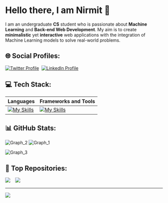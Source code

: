 # Hello there, I am Nirmit 👋

I am an undergraduate **CS** student who is passionate about **Machine Learning** and **Back-end Web Development**. My aim is to create **minimalistic** yet **interactive** web applications with the integration of Machine Learning models to solve real-world problems.

## 🌐 Social Profiles:

[![Twitter Profile](https://img.shields.io/badge/X-000000?style=for-the-badge&logo=x&logoColor=white)](https://twitter.com/nirmit27)&nbsp;
[![LinkedIn Profile](https://img.shields.io/badge/LinkedIn-0077B5?style=for-the-badge&logo=linkedin&logoColor=white)](https://www.linkedin.com/in/nirmit-mishra-0a0b6a224/)&nbsp;
<!--
[![LeetCode Profile](https://img.shields.io/badge/-LeetCode-FFA116?style=for-the-badge&logo=LeetCode&logoColor=black)](https://leetcode.com/nirmit27/)
[![Kaggle Profile](https://img.shields.io/badge/-Kaggle-20BEFF?style=for-the-badge&logo=Kaggle&logoColor=white)](https://www.kaggle.com/nirmit27)
-->

## 💻 Tech Stack:

| Languages | Frameworks and Tools |
| --------- | ------------ |
| [![My Skills](https://skillicons.dev/icons?i=c,python,java,mysql,html,css,js,markdown&theme=dark&perline=4)](https://skillicons.dev) | [![My Skills](https://skillicons.dev/icons?i=mongodb,express,react,nodejs,tailwind,postman,vercel,flask,fastapi,sklearn,tensorflow,anaconda,vscode,git&theme=dark&perline=7)](https://skillicons.dev) |

## 📊 GitHub Stats:

![Graph_2](https://github-profile-summary-cards.vercel.app/api/cards/stats?username=nirmit27&theme=github_dark)
![Graph_1](https://github-profile-summary-cards.vercel.app/api/cards/repos-per-language?username=nirmit27&theme=github_dark)

![Graph_3](https://github-profile-summary-cards.vercel.app/api/cards/profile-details?username=nirmit27&theme=github_dark)

<!--
[![Ashutosh's github activity graph](https://github-readme-activity-graph.vercel.app/graph?username=nirmit27&theme=react-dark&hide_border=true&bg_color=1c1917)](https://github.com/ashutosh00710/github-readme-activity-graph)
-->

## 💫 Top Repositories:
<a href="https://github.com/nirmit27/NLP-Text-Analyzer"><img src="https://github-readme-stats.vercel.app/api/pin/?username=nirmit27&repo=NLP-Text-Analyzer&title_color=0891b2&text_color=ffffff&icon_color=0891b2&bg_color=1c1917&hide_border=true&locale=en" /></a>
&nbsp;&nbsp;
<a href="https://github.com/nirmit27/Book-Recommender-System"><img src="https://github-readme-stats.vercel.app/api/pin/?username=nirmit27&repo=Book-Recommender-System&title_color=0891b2&text_color=ffffff&icon_color=0891b2&bg_color=1c1917&hide_border=true&locale=en" /></a>

---

[![](https://visitcount.itsvg.in/api?id=nirmit27&label=Profile%20Views&color=12&icon=6&pretty=true)](https://visitcount.itsvg.in)
